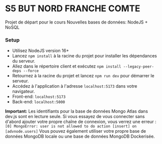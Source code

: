 # S5 BUT NORD FRANCHE COMTE


Projet de départ pour le cours Nouvelles bases de données: NodeJS + NoSQL


### Setup
- Utilisez NodeJS version 16+
- Lancez `npm install` à la racine du projet pour installer les dépendances du serveur.
- Allez dans le répertoire client et exécutez `npm install --legacy-peer-deps --force`
- Retournez à la racine du projet et lancez `npm run dev` pour démarrer le serveur.
- Accédez à l'application à l'adresse `localhost:5173` dans votre navigateur.
- Front-end: `localhost:5173`
- Back-end: `localhost:5000`

**Important:**
Les identifiants pour la base de données Mongo Atlas dans dev.js sont en lecture seule. Si vous essayez de vous connecter sans d'abord ajouter votre propre chaîne de connexion, vous verrez une erreur : `[0] MongoError: user is not allowed to do action [insert] on [advnode.users]`
Vous pouvez également utiliser votre propre base de données MongoDB locale ou une base de données MongoDB Dockerisée.